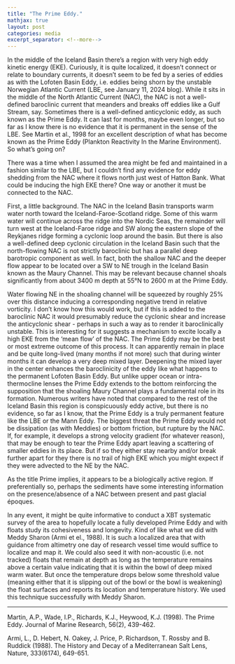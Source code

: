 ```yaml
---
title: "The Prime Eddy."
mathjax: true
layout: post
categories: media
excerpt_separator: <!--more-->
---
```


In the middle of the Iceland Basin there’s a region with very high eddy kinetic energy (EKE). Curiously, it is quite localized, it doesn’t connect or relate to boundary currents, it doesn’t seem to be fed by a series of eddies as with the Lofoten Basin Eddy, i.e. eddies being shorn by the unstable Norwegian Atlantic Current (LBE, see January 11, 2024 blog). While it sits in the middle of the North Atlantic Current (NAC), the NAC is not a well-defined baroclinic current that meanders and breaks off eddies like a Gulf Stream, say. Sometimes there is a well-defined anticyclonic eddy, as such known as the Prime Eddy. It can last for months, maybe even longer, but so far as I know there is no evidence that it is permanent in the sense of the LBE. See Martin et al., 1998 for an excellent description of what has become known as the Prime Eddy (Plankton Reactivity In the Marine Environment). So what’s going on?
<!--more-->

There was a time when I assumed the area might be fed and maintained in a fashion similar to the LBE, but I couldn’t find any evidence for eddy shedding from the NAC where it flows north just west of Hatton Bank. What could be inducing the high EKE there? One way or another it must be connected to the NAC. 

First, a little background. The NAC in the Iceland Basin transports warm water north toward the Iceland-Faroe-Scotland ridge. Some of this warm water will continue across the ridge into the Nordic Seas, the remainder will turn west at the Iceland-Faroe ridge and SW along the eastern slope of the Reykjanes ridge forming a cyclonic loop around the basin. But there is also a well-defined deep cyclonic circulation in the Iceland Basin such that the north-flowing NAC is not strictly baroclinic but has a parallel deep barotropic component as well. In fact, both the shallow NAC and the deeper flow appear to be located over a SW to NE trough in the Iceland Basin known as the Maury Channel. This may be relevant because channel shoals significantly from about 3400 m depth at 55°N to 2600 m at the Prime Eddy. 

Water flowing NE in the shoaling channel will be squeezed by roughly 25% over this distance inducing a corresponding negative trend in relative vorticity. I don’t know how this would work, but if this is added to the baroclinic NAC it would presumably reduce the cyclonic shear and increase the anticyclonic shear - perhaps in such a way as to render it baroclinically unstable. This is interesting for it suggests a mechanism to excite locally a high EKE from the ‘mean flow’ of the NAC. The Prime Eddy may be the best or most extreme outcome of this process. It can apparently remain in place and be quite long-lived (many months if not more) such that during winter months it can develop a very deep mixed layer.  Deepening the mixed layer in the center enhances the baroclinicity of the eddy like what happens to the permanent Lofoten Basin Eddy. But unlike upper ocean or intra-thermocline lenses the Prime Eddy extends to the bottom reinforcing the supposition that the shoaling Maury Channel plays a fundamental role in its formation. Numerous writers have noted that compared to the rest of the Iceland Basin this region is conspicuously eddy active, but there is no evidence, so far as I know, that the Prime Eddy is a truly permanent feature like the LBE or the Mann Eddy. The biggest threat the Prime Eddy would not be dissipation (as with Meddies) or bottom friction, but rupture by the NAC. If, for example, it develops a strong velocity gradient (for whatever reason), that may be enough to tear the Prime Eddy apart leaving a scattering of smaller eddies in its place. But if so they either stay nearby and/or break further apart for they there is no trail of high EKE which you might expect if they were advected to the NE by the NAC. 

As the title Prime implies, it appears to be a biologically active region. If preferentially so, perhaps the sediments have some interesting information on the presence/absence of a NAC between present and past glacial époques. 

In any event, it might be quite informative to conduct a XBT systematic survey of the area to hopefully locate a fully developed Prime Eddy and with floats study its cohesiveness and longevity. Kind of like what we did with Meddy Sharon (Armi et el., 1988). It is such a localized area that with guidance from altimetry one day of research vessel time would suffice to localize and map it. We could also seed it with non-acoustic (i.e. not tracked) floats that remain at depth as long as the temperature remains above a certain value indicating that it is within the bowl of deep mixed warm water. But once the temperature drops below some threshold value (meaning either that it is slipping out of the bowl or the bowl is weakening) the float surfaces and reports its location and temperature history. We used this technique successfully with Meddy Sharon. 

- - - - -
Martin, A.P., Wade, I.P., Richards, K.J., Heywood, K.J. (1998). The Prime Eddy. Journal of Marine Research, 56(2), 439-462.

Armi, L., D. Hebert, N. Oakey, J. Price, P. Richardson, T. Rossby and B. Ruddick (1988).  The History and Decay of a Mediterranean Salt Lens, Nature, 333(6174), 649-651.


	


